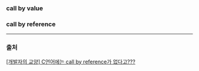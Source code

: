 ### call by value

### call by reference






---
### 출처
[[개발자의 교양] C언어에는 call by reference가 없다고???](https://velog.io/@ksk0605/%EA%B0%9C%EB%B0%9C%EC%9E%90%EC%9D%98-%EA%B5%90%EC%96%91-C%EC%96%B8%EC%96%B4%EC%97%90%EB%8A%94-call-by-reference%EA%B0%80-%EC%97%86%EB%8B%A4%EA%B3%A0)